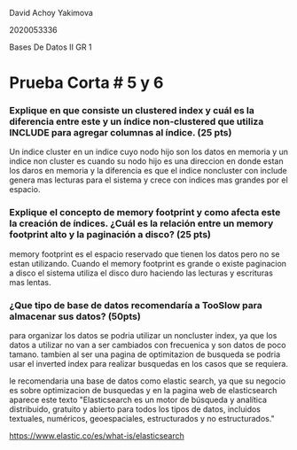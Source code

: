 David Achoy Yakimova

2020053336 

Bases De Datos II GR 1

# Prueba Corta # 5 y 6

### Explique en que consiste un clustered index y cuál es la diferencia entre este y un índice non-clustered que utiliza INCLUDE para agregar columnas al índice. (25 pts)

Un indice cluster en un indice cuyo nodo hijo son los datos en memoria y un indice non cluster es cuando su nodo hijo es una direccion en donde estan los daros en memoria y la diferencia es que el indice noncluster con include genera mas lecturas para el sistema y crece con indices mas grandes por el espacio.


###  Explique el concepto de memory footprint y como afecta este la creación de índices. ¿Cuál es la relación entre un memory footprint alto y la paginación a disco? (25 pts)

memory footprint es el espacio reservado que tienen los datos pero no se estan utilizando. Cuando el memory footprint es grande o existe paginacion a disco el sistema utiliza el disco duro haciendo las lecturas y escrituras mas lentas.

### ¿Que tipo de base de datos recomendaría a TooSlow para almacenar sus datos? (50pts)

para organizar los datos se podria utilizar un noncluster index, ya que los datos a utilizar no van a ser cambiados con frecuenica y son datos de poco tamano. tambien al ser una pagina de optimitazion de busqueda se podria usar el inverted index para realizar busquedas en los casos que se requiera.

le recomendaria una base de datos como elastic search, ya que su negocio es sobre optimizacion de busquedas y en la pagina web de elasticsearch aparece este texto "Elasticsearch es un motor de búsqueda y analítica distribuido, gratuito y abierto para todos los tipos de datos, incluidos textuales, numéricos, geoespaciales, estructurados y no estructurados." 


https://www.elastic.co/es/what-is/elasticsearch
